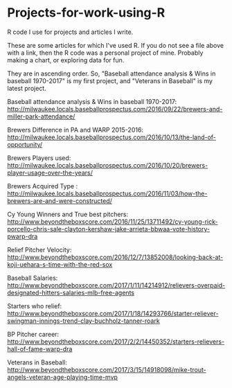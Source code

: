 # Projects-for-work-using-R
R code I use for projects and articles I write.

These are some articles for which I've used R. If you do not see a file above with a link, then the R code was a personal project of mine. Probably making a chart, or exploring data for fun. 

They are in ascending order. So, "Baseball attendance analysis & Wins in baseball 1970-2017" is my first project, and "Veterans in Baseball" is my latest project.


Baseball attendance analysis & Wins in baseball 1970-2017:
http://milwaukee.locals.baseballprospectus.com/2016/09/22/brewers-and-miller-park-attendance/

Brewers Difference in PA and WARP 2015-2016: 
http://milwaukee.locals.baseballprospectus.com/2016/10/13/the-land-of-opportunity/

Brewers Players used: 
http://milwaukee.locals.baseballprospectus.com/2016/10/20/brewers-player-usage-over-the-years/

Brewers Acquired Type :
http://milwaukee.locals.baseballprospectus.com/2016/11/03/how-the-brewers-are-and-were-constructed/

Cy Young Winners and True best pitchers: 
http://www.beyondtheboxscore.com/2016/11/25/13711492/cy-young-rick-porcello-chris-sale-clayton-kershaw-jake-arrieta-bbwaa-vote-history-pwarp-dra

Relief Pitcher Velocity: 
http://www.beyondtheboxscore.com/2016/12/7/13852008/looking-back-at-koji-uehara-s-time-with-the-red-sox

Baseball Salaries: 
http://www.beyondtheboxscore.com/2017/1/11/14214912/relievers-overpaid-designated-hitters-salaries-mlb-free-agents

Starters who relief: 
http://www.beyondtheboxscore.com/2017/1/18/14293766/starter-reliever-swingman-innings-trend-clay-buchholz-tanner-roark


BP Pitcher career: http://www.beyondtheboxscore.com/2017/2/2/14450352/starters-relievers-hall-of-fame-warp-dra

Veterans in Baseball: http://www.beyondtheboxscore.com/2017/3/15/14918098/mike-trout-angels-veteran-age-playing-time-mvp

